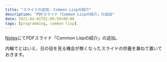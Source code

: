 ```yaml
---
title: "スライドの追加: Common Lispの紹介"
description: "PDFスライド「Common Lispの紹介」の追加"
date: 2021-04-01T01:09:59+09:00
tags: [programming, common lisp]
---
```


[Notes](https://biyori-sh.github.io/notes/notes/)にてPDFスライド「Common Lispの紹介」の追加。

内輪でとはいえ、日の目を見る機会が無くなったスライドの供養を兼ねて置いておきます。
